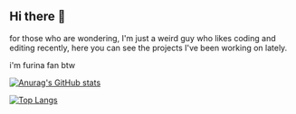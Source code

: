 ## Hi there 👋

for those who are wondering, I'm just a weird guy who likes coding and editing recently, here you can see the projects I've been working on lately.

i'm furina fan btw

[![Anurag's GitHub stats](https://github-readme-stats.vercel.app/api?username=Kuredew&theme=tokyonight)](https://github.com/anuraghazra/github-readme-stats)


[![Top Langs](https://github-readme-stats.vercel.app/api/top-langs/?username=Kuredew&layout=compact&theme=tokyonight)](https://github.com/anuraghazra/github-readme-stats)
<!--
**Kuredew/Kuredew** is a ✨ _special_ ✨ repository because its `README.md` (this file) appears on your GitHub profile.

Here are some ideas to get you started:

- 🔭 I’m currently working on ...
- 🌱 I’m currently learning ...
- 👯 I’m looking to collaborate on ...
- 🤔 I’m looking for help with ...
- 💬 Ask me about ...
- 📫 How to reach me: ...
- 😄 Pronouns: ...
- ⚡ Fun fact: ...
-->
